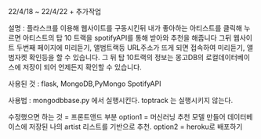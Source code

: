 22/4/18 ~ 22/4/22 + 추가작업

설명 : 플라스크를 이용해 웹사이트를 구동시킨뒤 내가 좋아하는 아티스트를 클릭해 누르면 아티스트의 탑 10 트랙을 spotifyAPI를 통해 받아와 추천을 해줍니다
그뒤 웹사이트 두번째 페이지에 미리듣기, 앨범트랙등 URL주소가 뜨게 되면 접속하여 미리듣기, 앨범자켓 확인등을 할 수 있습니다.
그 뒤 탑 10트랙의 정보는 몽고DB의 로컬데이터베이스에 저장이 되어 언제든지 확인할 수 있습니다.

사용된 것 : flask, MongoDB,PyMongo SpotifyAPI

사용법 : mongodbbase.py 에서 실행시킨다.
         toptrack 는 실행시키지 않는다.

수정했으면 하는 것 = 프론트앤드 부분
option1 = 머신러닝 추천 모델 만들어 데이터베이스에 저장된 나의 artist 리스트를 기반으로 추천.
option2 =  heroku로 배포하기

